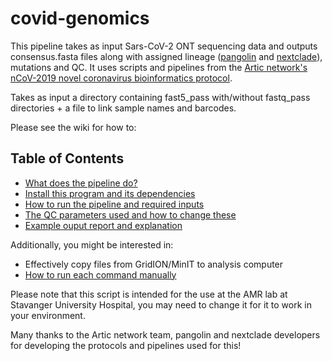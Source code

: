 # covid-genomics

This pipeline takes as input Sars-CoV-2 ONT sequencing data and outputs consensus.fasta files along with assigned lineage ([pangolin](https://cov-lineages.org/pangolin.html) and [nextclade](https://clades.nextstrain.org/)), mutations and QC. It uses scripts and pipelines from the [Artic network's nCoV-2019 novel coronavirus bioinformatics protocol](https://artic.network/ncov-2019/ncov2019-bioinformatics-sop.html).

Takes as input a directory containing fast5_pass with/without fastq_pass directories + a file to link sample names and barcodes.

Please see the wiki for how to:
## Table of Contents
* [What does the pipeline do?](https://github.com/marithetland/covid-genomics/wiki/What-does-it-do%3F)
* [Install this program and its dependencies](https://github.com/marithetland/covid-genomics/wiki/Installation)
* [How to run the pipeline and required inputs](https://github.com/marithetland/covid-genomics/wiki/How-to-run)
* [The QC parameters used and how to change these](https://github.com/marithetland/covid-genomics/wiki/QC)
* [Example ouput report and explanation](https://github.com/marithetland/covid-genomics/wiki/Output)

Additionally, you might be interested in:
* Effectively copy files from GridION/MinIT to analysis computer
* [How to run each command manually](https://github.com/marithetland/covid-genomics/wiki/Manual-run)

Please note that this script is intended for the use at the AMR lab at Stavanger University Hospital, you may need to change it for it to work in your environment.

Many thanks to the Artic network team, pangolin and nextclade developers for developing the protocols and pipelines used for this!

